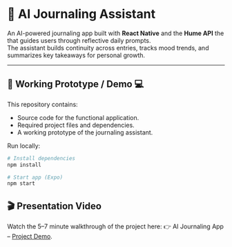 # 📓 AI Journaling Assistant

An AI-powered journaling app built with **React Native** and the **Hume API**  the  that guides users through reflective daily prompts.  
The assistant builds continuity across entries, tracks mood trends, and summarizes key takeaways for personal growth.  

---

## 🚀 Working Prototype / Demo 💻
This repository contains:  
- Source code for the functional application.  
- Required project files and dependencies.  
- A working prototype of the journaling assistant.

Run locally:
```bash
# Install dependencies
npm install

# Start app (Expo)
npm start
```
## 🎬 Presentation Video

Watch the 5–7 minute walkthrough of the project here:
👉 AI Journaling App – [Project Demo](https://www.youtube.com/watch?v=BEo1OmsmeAM).

